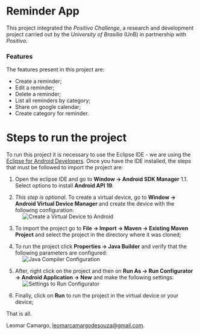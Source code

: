 # Reminder App
This project integrated the *Positivo Challenge*, a research and development project carried out by the *University of Brasília* (UnB) in partnership with *Positivo*.

### Features
The features present in this project are:

- Create a reminder;
- Edit a reminder;
- Delete a reminder;
- List all reminders by category;
- Share on google calendar;
- Create category for reminder.


# Steps to run the project
To run this project it is necessary to use the Eclipse IDE - we are using the [Eclipse for Android Developers](https://www.eclipse.org/downloads/packages/eclipse-android-developers/neonm6). Once you have the IDE installed, the steps that must be followed to import the project are:

1. Open the eclipse IDE and go to **Window -> Android SDK Manager**
1.1. Select options to install **Android API 19**.

2. *This step is optional*. To create a virtual device, go to **Window -> Android Virtual Device Manager** and create the device with the following configuration: <br /> &nbsp;&nbsp;&nbsp;&nbsp;&nbsp;![Create a Virtual Device to Android](https://i.imgur.com/nGM9z8u.png)

3. To import the project go to **File -> Import -> Maven -> Existing Maven Project** and select the project in the directory where it was cloned;
4. To run the project click **Properties -> Java Builder**  and verify that the following parameters are configured: <br /> &nbsp;&nbsp;&nbsp;&nbsp;&nbsp;![Java Compiler Configuration](https://i.imgur.com/z30LeVx.png)

5. After, right click on the project and then on **Run As -> Run Configurator -> Android Application -> New** and make the following settings: <br /> &nbsp;&nbsp;&nbsp;&nbsp;&nbsp;![Settings to Run Configurator](https://i.imgur.com/gasu7hI.png)

6. Finally, click on **Run** to run the project in the virtual device or your device;

That is all.

Leomar Camargo, [leomarcamargodesouza@gmail.com](mailto:leomarcamargodesouza@gmail.com).
